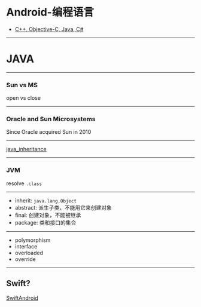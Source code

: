 # Android-编程语言

- [C++, Objective-C, Java, C#](http://hyperpolyglot.org/cpp)

- - -

# JAVA

- - -

### Sun vs MS

open vs close

- - -

### Oracle and Sun Microsystems

Since Oracle acquired Sun in 2010

- - -

[java_inheritance](https://xudafeng.github.io/java_inheritance)

- - -

### JVM

resolve `.class`

- - -

- inherit: `java.lang.Object`
- abstract: 派生子类，不能用它来创建对象
- final: 创建对象，不能被继承
- package: 类和接口的集合

- - -

- polymorphism
- interface
- overloaded
- override

- - -

## Swift?

[SwiftAndroid](https://github.com/SwiftAndroid)
